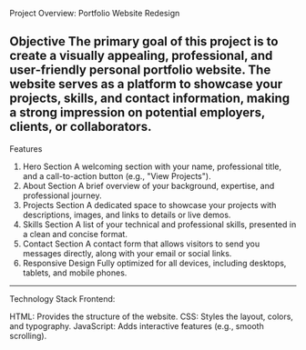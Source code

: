 Project Overview: Portfolio Website Redesign

Objective
The primary goal of this project is to create a visually appealing, professional, and user-friendly personal portfolio website. The website serves as a platform to showcase your projects, skills, and contact information, making a strong impression on potential employers, clients, or collaborators.
---
Features
1. Hero Section
A welcoming section with your name, professional title, and a call-to-action button (e.g., "View Projects").
2. About Section
A brief overview of your background, expertise, and professional journey.
3. Projects Section
A dedicated space to showcase your projects with descriptions, images, and links to details or live demos.
4. Skills Section
A list of your technical and professional skills, presented in a clean and concise format.
5. Contact Section
A contact form that allows visitors to send you messages directly, along with your email or social links.
6. Responsive Design
Fully optimized for all devices, including desktops, tablets, and mobile phones.
---

Technology Stack
Frontend:

HTML: Provides the structure of the website.
CSS: Styles the layout, colors, and typography.
JavaScript: Adds interactive features (e.g., smooth scrolling).

